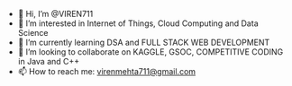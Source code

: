 - 👋 Hi, I’m @VIREN711
- 👀 I’m interested in Internet of Things, Cloud Computing and Data Science
- 🌱 I’m currently learning DSA and FULL STACK WEB DEVELOPMENT
- 💞️ I’m looking to collaborate on KAGGLE, GSOC, COMPETITIVE CODING in Java and C++
- 📫 How to reach me: virenmehta711@gmail.com

<!---
VIREN711/VIREN711 is a ✨ special ✨ repository because its `README.md` (this file) appears on your GitHub profile.
You can click the Preview link to take a look at your changes.
--->
